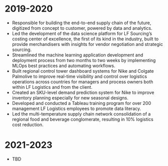 # 2019-2020
* Responsible for building the end-to-end supply chain of the future, digitized from concept to customer, powered by data and analytics.
* Led the development of the data science platform for LF Sourcing’s costing center of excellence, the first of its kind in the industry, built to provide merchandisers with insights for vendor negotiation and strategic sourcing.
* Streamlined the machine learning application development and deployment process from two months to two weeks by implementing MLOps best practices and automating workflows.
* Built regional control tower dashboard systems for Nike and Colgate Palmolive to improve real-time visibility and control over logistics operations across countries for managers and process owners both within LF Logistics and from the client.
* Created an SKU-level demand prediction system for Nike to improve inventory planning especially for new seasonal designs.
* Developed and conducted a Tableau training program for over 200 management LF Logistics employees to promote data literacy.
* Led the multi-temperature supply chain network consolidation of a regional food and beverage conglomerate, resulting in 10% logistics cost reduction.
# 2021-2023
* TBD
